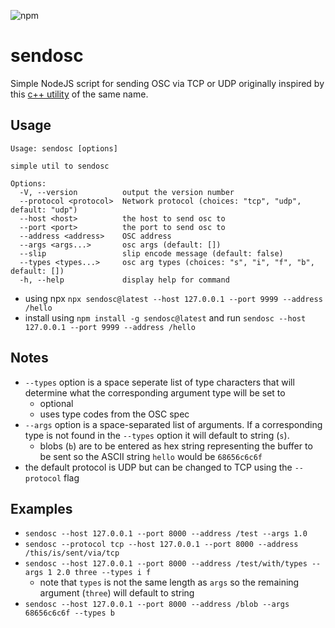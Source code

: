 ![npm](https://img.shields.io/npm/v/sendosc)

# sendosc

Simple NodeJS script for sending OSC via TCP or UDP originally inspired by this [c++ utility](https://github.com/yoggy/sendosc) of the same name.

## Usage

```
Usage: sendosc [options]

simple util to sendosc

Options:
  -V, --version          output the version number
  --protocol <protocol>  Network protocol (choices: "tcp", "udp", default: "udp")
  --host <host>          the host to send osc to
  --port <port>          the port to send osc to
  --address <address>    OSC address
  --args <args...>       osc args (default: [])
  --slip                 slip encode message (default: false)
  --types <types...>     osc arg types (choices: "s", "i", "f", "b", default: [])
  -h, --help             display help for command
```

- using npx `npx sendosc@latest --host 127.0.0.1 --port 9999 --address /hello`
- install using `npm install -g sendosc@latest` and run `sendosc --host 127.0.0.1 --port 9999 --address /hello`

## Notes

- `--types` option is a space seperate list of type characters that will determine what the corresponding argument type will be set to
  - optional
  - uses type codes from the OSC spec
- `--args` option is a space-separated list of arguments. If a corresponding type is not found in the `--types` option it will default to string (`s`).
  - blobs (`b`) are to be entered as hex string representing the buffer to be sent so the ASCII string `hello` would be `68656c6c6f`
- the default protocol is UDP but can be changed to TCP using the `--protocol` flag

## Examples

- `sendosc --host 127.0.0.1 --port 8000 --address /test --args 1.0`
- `sendosc --protocol tcp --host 127.0.0.1 --port 8000 --address /this/is/sent/via/tcp`
- `sendosc --host 127.0.0.1 --port 8000 --address /test/with/types --args 1 2.0 three --types i f`
  - note that `types` is not the same length as `args` so the remaining argument (`three`) will default to string
- `sendosc --host 127.0.0.1 --port 8000 --address /blob --args 68656c6c6f --types b`
